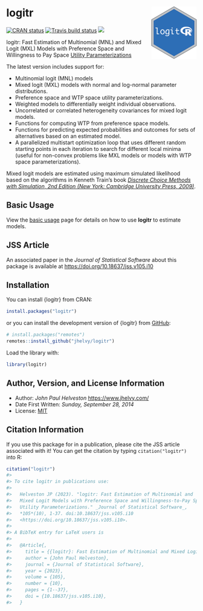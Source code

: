 
<!-- README.md is generated from README.Rmd. Please edit that file -->

# logitr <a href='https://jhelvy.github.io/logitr/'><img src='man/figures/logo.png' align="right" style="height:139px;"/></a>

<!-- badges: start -->

[![CRAN
status](https://www.r-pkg.org/badges/version/logitr)](https://CRAN.R-project.org/package=logitr)
[![Travis build
status](https://app.travis-ci.com/jhelvy/logitr.svg?branch=master)](https://app.travis-ci.com/github/jhelvy/logitr)
[![](http://cranlogs.r-pkg.org/badges/grand-total/logitr?color=blue)](https://cran.r-project.org/package=logitr)
<!-- badges: end -->

logitr: Fast Estimation of Multinomial (MNL) and Mixed Logit (MXL)
Models with Preference Space and Willingness to Pay Space [Utility
Parameterizations](https://jhelvy.github.io/logitr/articles/utility_models.html)

The latest version includes support for:

- Multinomial logit (MNL) models
- Mixed logit (MXL) models with normal and log-normal parameter
  distributions.
- Preference space and WTP space utility parameterizations.
- Weighted models to differentially weight individual observations.
- Uncorrelated or correlated heterogeneity covariances for mixed logit
  models.
- Functions for computing WTP from preference space models.
- Functions for predicting expected probabilities and outcomes for sets
  of alternatives based on an estimated model.
- A parallelized multistart optimization loop that uses different random
  starting points in each iteration to search for different local minima
  (useful for non-convex problems like MXL models or models with WTP
  space parameterizations).

Mixed logit models are estimated using maximum simulated likelihood
based on the algorithms in Kenneth Train’s book [*Discrete Choice
Methods with Simulation, 2nd Edition (New York: Cambridge University
Press, 2009)*](https://eml.berkeley.edu/books/choice2.html).

## Basic Usage

View the [basic
usage](https://jhelvy.github.io/logitr/articles/basic_usage.html) page
for details on how to use **logitr** to estimate models.

## JSS Article

An associated paper in the *Journal of Statistical Software* about this
package is available at <https://doi.org/10.18637/jss.v105.i10>

## Installation

You can install {logitr} from CRAN:

``` r
install.packages("logitr")
```

or you can install the development version of {logitr} from
[GitHub](https://github.com/jhelvy/logitr):

``` r
# install.packages("remotes")
remotes::install_github("jhelvy/logitr")
```

Load the library with:

``` r
library(logitr)
```

## Author, Version, and License Information

- Author: *John Paul Helveston* <https://www.jhelvy.com/>
- Date First Written: *Sunday, September 28, 2014*
- License:
  [MIT](https://github.com/jhelvy/logitr/blob/master/LICENSE.md)

## Citation Information

If you use this package for in a publication, please cite the JSS
article associated with it! You can get the citation by typing
`citation("logitr")` into R:

``` r
citation("logitr")
#> 
#> To cite logitr in publications use:
#> 
#>   Helveston JP (2023). "logitr: Fast Estimation of Multinomial and
#>   Mixed Logit Models with Preference Space and Willingness-to-Pay Space
#>   Utility Parameterizations." _Journal of Statistical Software_,
#>   *105*(10), 1-37. doi:10.18637/jss.v105.i10
#>   <https://doi.org/10.18637/jss.v105.i10>.
#> 
#> A BibTeX entry for LaTeX users is
#> 
#>   @Article{,
#>     title = {{logitr}: Fast Estimation of Multinomial and Mixed Logit Models with Preference Space and Willingness-to-Pay Space Utility Parameterizations},
#>     author = {John Paul Helveston},
#>     journal = {Journal of Statistical Software},
#>     year = {2023},
#>     volume = {105},
#>     number = {10},
#>     pages = {1--37},
#>     doi = {10.18637/jss.v105.i10},
#>   }
```
